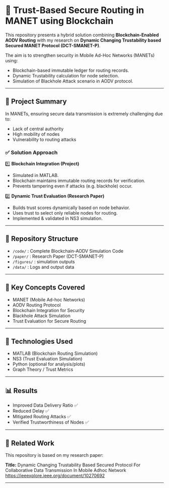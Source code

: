 # 🔐 Trust-Based Secure Routing in MANET using Blockchain

This repository presents a hybrid solution combining **Blockchain-Enabled AODV Routing** with my research on **Dynamic Changing Trustability based Secured MANET Protocol (DCT-SMANET-P)**.

The aim is to strengthen security in Mobile Ad-Hoc Networks (MANETs) using:
- Blockchain-based immutable ledger for routing records.
- Dynamic Trustability calculation for node selection.
- Simulation of Blackhole Attack scenario in AODV protocol.

---

## 📌 Project Summary

In MANETs, ensuring secure data transmission is extremely challenging due to:
- Lack of central authority
- High mobility of nodes
- Vulnerability to routing attacks

### ✅ Solution Approach

1️⃣ **Blockchain Integration (Project)**  
- Simulated in MATLAB.
- Blockchain maintains immutable routing records for verification.
- Prevents tampering even if attacks (e.g. blackhole) occur.

2️⃣ **Dynamic Trust Evaluation (Research Paper)**  
- Builds trust scores dynamically based on node behavior.
- Uses trust to select only reliable nodes for routing.
- Implemented & validated in NS3 simulation.

---

## 📂 Repository Structure

- `/code/` : Complete Blockchain-AODV Simulation Code 
- `/paper/` : Research Paper (DCT-SMANET-P)
- `/figures/` : simulation outputs
- `/data/` : Logs and output data 

---

## 🧪 Key Concepts Covered

- MANET (Mobile Ad-hoc Networks)
- AODV Routing Protocol
- Blockchain Integration for Security
- Blackhole Attack Simulation
- Trust Evaluation for Secure Routing

---

## 🚀 Technologies Used

- MATLAB (Blockchain Routing Simulation)
- NS3 (Trust Evaluation Simulation)
- Python (optional for analysis/plots)
- Graph Theory / Trust Metrics

---

## 📊 Results

- Improved Data Delivery Ratio ✅  
- Reduced Delay ✅  
- Mitigated Routing Attacks ✅  
- Verified Trustworthiness of Nodes ✅

---

## 📄 Related Work

This repository is based on my research paper:

**Title:** Dynamic Changing Trustability Based Secured Protocol For Collaborative Data Transmission In Mobile Adhoc Network  
https://ieeexplore.ieee.org/document/10270692

---
